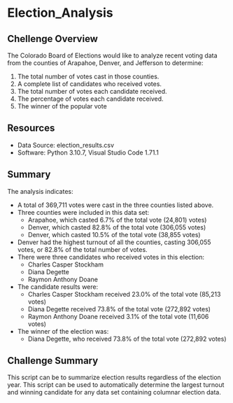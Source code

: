 # Election_Analysis

## Chellenge Overview
The Colorado Board of Elections would like to analyze recent voting data from the counties of Arapahoe, Denver, and Jefferson to determine:

1. The total number of votes cast in those counties.
2. A complete list of candidates who received votes.
3. The total number of votes each candidate received.
4. The percentage of votes each candidate received.
5. The winner of the popular vote

## Resources
- Data Source: election_results.csv
- Software: Python 3.10.7, Visual Studio Code 1.71.1

## Summary
The analysis indicates:
- A total of 369,711 votes were cast in the three counties listed above.
- Three counties were included in this data set:
    - Arapahoe, which casted 6.7% of the total vote (24,801) votes)
    - Denver, which casted 82.8% of the total vote (306,055 votes)
    - Denver, which casted 10.5% of the total vote (38,855 votes)
- Denver had the highest turnout of all the counties, casting 306,055 votes, or 82.8% of the total number of votes. 
- There were three candidates who received votes in this election:
    - Charles Casper Stockham
    - Diana Degette
    - Raymon Anthony Doane
- The candidate results were:
    - Charles Casper Stockham received 23.0% of the total vote (85,213 votes)
    - Diana Degette received 73.8% of the total vote (272,892 votes)
    - Raymon Anthony Doane received 3.1% of the total vote (11,606 votes)
- The winner of the election was:
    - Diana Degette, who received 73.8% of the total vote (272,892 votes)


## Challenge Summary
This script can be to summarize election results regardless of the election year. This script can be used to automatically determine the largest turnout and winning candidate for any data set containing columnar election data. 